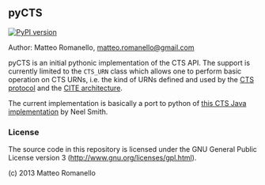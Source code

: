 ## pyCTS

[![PyPI version](https://badge.fury.io/py/pyCTS.svg)](https://badge.fury.io/py/pyCTS)

Author: Matteo Romanello, <matteo.romanello@gmail.com>

pyCTS is an initial pythonic implementation of the CTS API. The support is currently limited to the `CTS_URN` class which allows one to perform basic operation on CTS URNs, i.e. the kind of URNs defined and used by the [CTS protocol](http://www.homermultitext.org/hmt-doc/cite/texts/ctsoverview.html) and the [CITE architecture](http://www.homermultitext.org/hmt-doc/cite/). 

The current implementation is basically a port to python of [this CTS Java implementation](https://bitbucket.org/neelsmith/cts) by Neel Smith.

### License
The source code in this repository is licensed under the GNU General Public
License version 3 (http://www.gnu.org/licenses/gpl.html).

(c) 2013 Matteo Romanello
